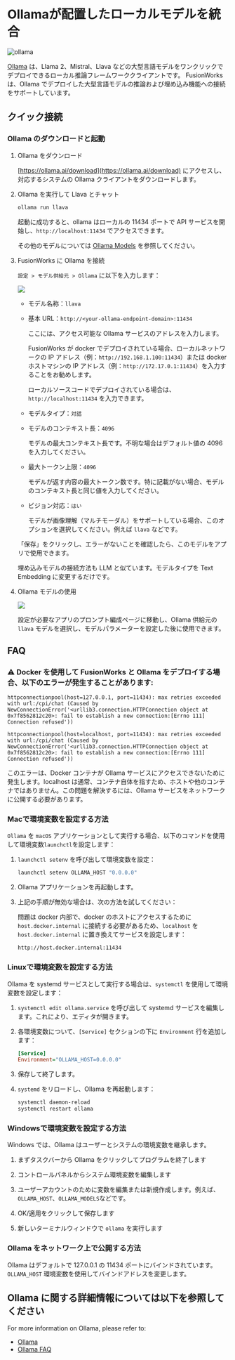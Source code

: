 # Ollamaが配置したローカルモデルを統合

![ollama](../../.gitbook/assets/ollama.png)

[Ollama](https://github.com/jmorganca/ollama) は、Llama 2、Mistral、Llava などの大型言語モデルをワンクリックでデプロイできるローカル推論フレームワーククライアントです。
FusionWorks は、Ollama でデプロイした大型言語モデルの推論および埋め込み機能への接続をサポートしています。

## クイック接続

### Ollama のダウンロードと起動

1. Ollama をダウンロード

   [https://ollama.ai/download](https://ollama.ai/download) にアクセスし、対応するシステムの Ollama クライアントをダウンロードします。

2. Ollama を実行して Llava とチャット

    ```bash
    ollama run llava
    ```

    起動に成功すると、ollama はローカルの 11434 ポートで API サービスを開始し、`http://localhost:11434` でアクセスできます。

    その他のモデルについては [Ollama Models](https://ollama.ai/library) を参照してください。

3. FusionWorks に Ollama を接続

   `設定 > モデル供給元 > Ollama` に以下を入力します：

   ![](../../.gitbook/assets/ollama-config-zh.png)

   - モデル名称：`llava`
   
   - 基本 URL：`http://<your-ollama-endpoint-domain>:11434`
   
     ここには、アクセス可能な Ollama サービスのアドレスを入力します。
   
     FusionWorks が docker でデプロイされている場合、ローカルネットワークの IP アドレス（例：`http://192.168.1.100:11434`）または docker ホストマシンの IP アドレス（例：`http://172.17.0.1:11434`）を入力することをお勧めします。
   
     ローカルソースコードでデプロイされている場合は、`http://localhost:11434` を入力できます。

   - モデルタイプ：`対話`

   - モデルのコンテキスト長：`4096`
   
     モデルの最大コンテキスト長です。不明な場合はデフォルト値の 4096 を入力してください。
   
   - 最大トークン上限：`4096`
   
     モデルが返す内容の最大トークン数です。特に記載がない場合、モデルのコンテキスト長と同じ値を入力してください。

   - ビジョン対応：`はい`
   
     モデルが画像理解（マルチモーダル）をサポートしている場合、このオプションを選択してください。例えば `llava` などです。

   「保存」をクリックし、エラーがないことを確認したら、このモデルをアプリで使用できます。

   埋め込みモデルの接続方法も LLM と似ています。モデルタイプを Text Embedding に変更するだけです。

4. Ollama モデルの使用

   ![](../../.gitbook/assets/ollama-use-model.png)

   設定が必要なアプリのプロンプト編成ページに移動し、Ollama 供給元の `llava` モデルを選択し、モデルパラメーターを設定した後に使用できます。

## FAQ

### ⚠️ Docker を使用して FusionWorks と Ollama をデプロイする場合、以下のエラーが発生することがあります:

```
httpconnectionpool(host=127.0.0.1, port=11434): max retries exceeded with url:/cpi/chat (Caused by NewConnectionError('<urllib3.connection.HTTPConnection object at 0x7f8562812c20>: fail to establish a new connection:[Errno 111] Connection refused'))

httpconnectionpool(host=localhost, port=11434): max retries exceeded with url:/cpi/chat (Caused by NewConnectionError('<urllib3.connection.HTTPConnection object at 0x7f8562812c20>: fail to establish a new connection:[Errno 111] Connection refused'))
```

このエラーは、Docker コンテナが Ollama サービスにアクセスできないために発生します。localhost は通常、コンテナ自体を指すため、ホストや他のコンテナではありません。この問題を解決するには、Ollama サービスをネットワークに公開する必要があります。

### Macで環境変数を設定する方法

`Ollama` を `macOS` アプリケーションとして実行する場合、以下のコマンドを使用して環境変数`launchctl`を設定します：

1. `launchctl setenv` を呼び出して環境変数を設定：

    ```bash
    launchctl setenv OLLAMA_HOST "0.0.0.0"
    ```

2. Ollama アプリケーションを再起動します。

3. 上記の手順が無効な場合は、次の方法を試してください：

    問題は docker 内部で、docker のホストにアクセスするために `host.docker.internal` に接続する必要があるため、`localhost` を `host.docker.internal` に置き換えてサービスを設定します：

    ```bash
    http://host.docker.internal:11434
    ```

### Linuxで環境変数を設定する方法

Ollama を systemd サービスとして実行する場合は、`systemctl` を使用して環境変数を設定します：

1. `systemctl edit ollama.service` を呼び出して systemd サービスを編集します。これにより、エディタが開きます。

2. 各環境変数について、`[Service]` セクションの下に `Environment` 行を追加します：

    ```ini
    [Service]
    Environment="OLLAMA_HOST=0.0.0.0"
    ```

3. 保存して終了します。

4. `systemd` をリロードし、Ollama を再起動します：

   ```bash
   systemctl daemon-reload
   systemctl restart ollama
   ```

### Windowsで環境変数を設定する方法

Windows では、Ollama はユーザーとシステムの環境変数を継承します。

1. まずタスクバーから Ollama をクリックしてプログラムを終了します

2. コントロールパネルからシステム環境変数を編集します

3. ユーザーアカウントのために変数を編集または新規作成します。例えば、`OLLAMA_HOST`、`OLLAMA_MODELS`などです。

4. OK/適用をクリックして保存します

5. 新しいターミナルウィンドウで `ollama` を実行します

### Ollama をネットワーク上で公開する方法

Ollama はデフォルトで 127.0.0.1 の 11434 ポートにバインドされています。`OLLAMA_HOST` 環境変数を使用してバインドアドレスを変更します。

## Ollama に関する詳細情報については以下を参照してください

For more information on Ollama, please refer to: 

- [Ollama](https://github.com/jmorganca/ollama)
- [Ollama FAQ](https://github.com/ollama/ollama/blob/main/docs/faq.md)